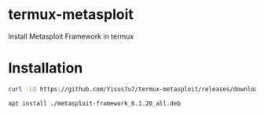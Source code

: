 # termux-metasploit
Install Metasploit Framework in termux

# Installation

```bash
curl -LO https://github.com/Yisus7u7/termux-metasploit/releases/download/metasploit-6.1.20/metasploit-framework_6.1.20_all.de

apt install ./metasploit-framework_6.1.20_all.deb
```
